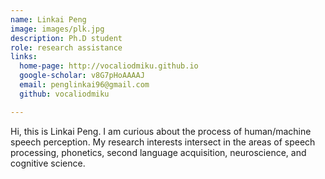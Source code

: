 ```yaml
---
name: Linkai Peng
image: images/plk.jpg
description: Ph.D student
role: research assistance
links:
  home-page: http://vocaliodmiku.github.io
  google-scholar: v8G7pHoAAAAJ
  email: penglinkai96@gmail.com
  github: vocaliodmiku

---
```


Hi, this is Linkai Peng. I am curious about the process of human/machine speech perception. My research interests intersect in the areas of speech processing, phonetics, second language acquisition, neuroscience, and cognitive science.

